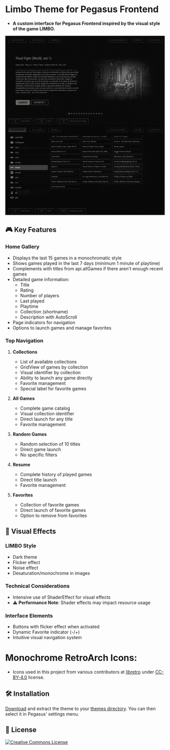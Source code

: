 # Limbo Theme for Pegasus Frontend

- **A custom interface for Pegasus Frontend inspired by the visual style of the game LIMBO.**

![screen0](https://github.com/ZagonAb/Limbo-Theme/blob/a889d053d8a03c2276dd370669cb71e242004957/.meta/screnshots/screen.png)

## 🎮 Key Features

### Home Gallery
- Displays the last 15 games in a monochromatic style
- Shows games played in the last 7 days (minimum 1 minute of playtime)
- Complements with titles from api.allGames if there aren't enough recent games
- Detailed game information:
  - Title
  - Rating
  - Number of players
  - Last played
  - Playtime
  - Collection (shortname)
  - Description with AutoScroll
- Page indicators for navigation
- Options to launch games and manage favorites

### Top Navigation

1. **Collections**
   - List of available collections
   - GridView of games by collection
   - Visual identifier by collection
   - Ability to launch any game directly
   - Favorite management
   - Special label for favorite games

2. **All Games**
   - Complete game catalog
   - Visual collection identifier
   - Direct launch for any title
   - Favorite management

3. **Random Games**
   - Random selection of 10 titles
   - Direct game launch
   - No specific filters

4. **Resume**
   - Complete history of played games
   - Direct title launch
   - Favorite management

5. **Favorites**
   - Collection of favorite games
   - Direct launch of favorite games
   - Option to remove from favorites

## 🎨 Visual Effects

### LIMBO Style
- Dark theme
- Flicker effect
- Noise effect
- Desaturation/monochrome in images

### Technical Considerations
- Intensive use of ShaderEffect for visual effects
- ⚠️ **Performance Note**: Shader effects may impact resource usage

### Interface Elements
- Buttons with flicker effect when activated
- Dynamic Favorite indicator (-/+)
- Intuitive visual navigation system

# Monochrome RetroArch Icons:
- Icons used in this project from various contributors at [libretro](https://github.com/libretro/retroarch-assets/tree/master/xmb/monochrome/png) under [CC-BY-4.0](https://creativecommons.org/licenses/by/4.0/deed.en) license.

## 🛠️ Installation

[Download](https://github.com/ZagonAb/Limbo/archive/refs/heads/main.zip) and extract the theme to your [themes directory](http://pegasus-frontend.org/docs/user-guide/installing-themes). You can then select it in Pegasus' settings menu.

## 📜 License

<a rel="license" href="http://creativecommons.org/licenses/by-nc-sa/4.0/"><img alt="Creative Commons License" style="border-width:0" src="https://i.creativecommons.org/l/by-nc-sa/4.0/88x31.png" /></a><br /><a rel="license" href="http://creativecommons.org/licenses/by-nc-sa/4.0/"></a>
